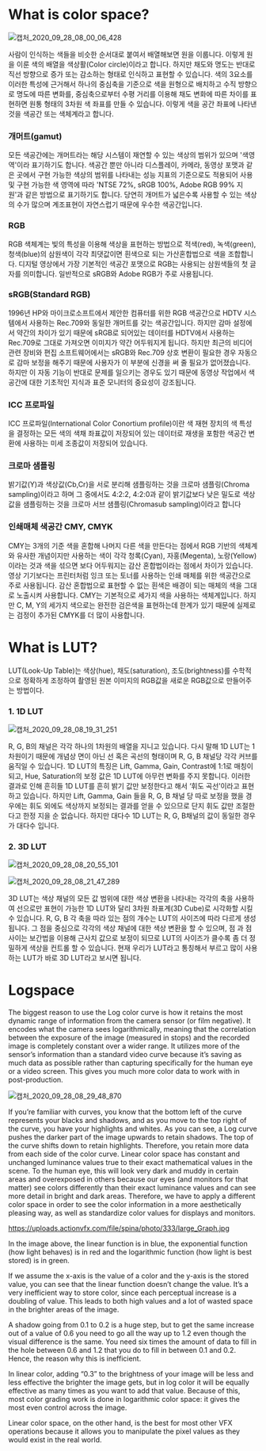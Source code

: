# What is color space?

![캡처_2020_09_28_08_00_06_428](https://user-images.githubusercontent.com/71207918/94378003-baf46880-0160-11eb-9a9a-10b863c3f73e.png)

사람이 인식하는 색들을 비슷한 순서대로 붙여서 배열해보면 원을 이룹니다. 이렇게 원을 이룬 색의 배열을 색상활(Color circle)이라고 합니다. 하지만 채도와 명도는 반대로 직선 방향으로 증가 또는 감소하는 형태로 인식하고 표현할 수 있습니다. 색의 3요소를 이러한 특성에 근거해서 하나의 중심축을 기준으로 색을 원형으로 배치하고 수직 방향으로 명도에 따른 변화를, 중심축으로부터 수평 거리를 이용해 채도 변화에 따른 차이를 표현하면 원통 형태의 3차원 색 좌표를 만들 수 있습니다. 이렇게 색을 공간 좌표에 나타낸 것을 색공간 또는 색체계라고 합니다.

### 개머트(gamut)

모든 색공간에는 개머트라는 해당 시스템이 재연할 수 있는 색상의 범위가 있으며 '색영역'이라 표기하기도 합니다. 색공간 뿐만 아니라 디스플레이, 카메라, 동영상 포맷과 같은 곳에서 구현 가능한 색상의 범위를 나타내는 성능 지표의 기준으로도 적용되어 사용 및 구현 가능한 색 영역에 따라 'NTSE 72%, sRGB 100%, Adobe RGB 99% 지원'과 같은 방법으로 표기하기도 합니다. 당연히 개머트가 넓은수록 사용할 수 있는 색상의 수가 많으며 계조표현이 자연스럽기 때문에 우수한 색공간입니다.

### RGB

RGB 색체계는 빛의 특성을 이용해 색상을 표현하는 방법으로 적색(red), 녹색(green), 청색(blue)의 삼원색이 각각 최댓값이면 흰색으로 되는 가산혼합법으로 색을 조합합니다. 디지털 영상에서 가장 기본적인 색공간 포맷으로 RGB는 사용되는 삼원색들의 첫 글자를 의미합니다. 일반적으로 sRGB와 Adobe RGB가 주로 사용됩니다.

### sRGB(Standard RGB)

1996년 HP와 마이크로소프트에서 제안한 컴퓨터를 위한 RGB 색공간으로 HDTV 시스템에서 사용하는 Rec.709와 동일한 개머트를 갖는 색공간입니다. 하지만 감마 설정에서 약간의 차이가 있기 때문에 sRGB로 되어있는 데이터를 HDTV에서 사용하는 Rec.709로 그대로 가져오면 이미지가 약간 어두워지게 됩니다. 하지만 최근의 비디어 관련 장비와 편집 소프트웨어에서는 sRGB와 Rec.709 상호 변환이 필요한 경우 자동으로 감마 보정을 해주기 때문에 사용자가 이 부분에 신경을 써 줄 필요가 없어졌습니다. 하지만 이 자동 기능이 반대로 문제를 일으키는 경우도 있기 때문에 동영상 작업에서 색공간에 대한 기초적인 지식과 표준 모니터의 중요성이 강조됩니다.

### ICC 프로파일

ICC 프로파일(International Color Conortium profile)이란 색 재현 장치의 색 특성을 결정하는 모든 색의 색채 좌표값이 저장되어 있는 데이터로 재생을 포함한 색공간 변환에 사용하는 미세 조종값이 저장되어 있습니다.

### 크로마 샘플링

밝기값(Y)과 색상값(Cb,Cr)을 서로 분리해 샘플링하는 것을 크로마 샘플링(Chroma sampling)이라고 하며 그 중에서도 4:2:2, 4:2:0과 같이 밝기값보다 낮은 밀도로 색상값을 샘플링하는 것을 크로마 서브 샘플링(Chromasub sampling)이라고 합니다

### 인쇄매체 색공간 CMY, CMYK

CMY는 3개의 기준 색을 혼합해 나머지 다른 색을 만든다는 점에서 RGB 기반의 색체계와 유사한 개념이지만 사용하는 색이 각각 청록(Cyan), 자홍(Megenta), 노랑(Yellow)이라는 것과 색을 섞으면 보다 어두워지는 감산 혼합법이라는 점에서 차이가 있습니다. 영상 기기보다는 프린터처럼 잉크 또는 토너를 사용하는 인쇄 매체를 위한 색공간으로 주로 사용됩니다. 감산 혼합법으로 표현할 수 없는 흰색은 배경이 되는 매체의 색을 그대로 노출시켜 사용합니다.
CMY는 기본적으로 세가지 색을 사용하는 색체계입니다. 하지만 C, M, Y의 세가지 색으로는 완전한 검은색을 표현하는데 한계가 있기 때문에 실제로는 검정이 추가된 CMYK를 더 많이 사용합니다.

# What is LUT?

LUT(Look-Up Table)는 색상(hue), 채도(saturation), 조도(brightness)를 수학적으로 정확하게 조정하여 촬영된 원본 이미지의 RGB값을 새로운 RGB값으로 만들어주는 방법이다. 

### 1. 1D LUT

![캡처_2020_09_28_08_19_31_251](https://user-images.githubusercontent.com/71207918/94378295-5981c900-0163-11eb-9086-7186388d0137.png)


R, G, B의 채널은 각각 하나의 1차원의 배열을 지니고 있습니다. 다시 말해 1D LUT는 1차원이기 때문에 개념상 면이 아닌 선 혹은 곡선의 형태이며 R, G, B 채널당 각각 커브를 움직일 수 있습니다. 1D LUT의 특징은 Lift, Gamma, Gain, Contrast에 1:1로 매칭이 되고, Hue, Saturation의 보정 값은 1D LUT에 아무런 변화를 주지 못합니다. 이러한 결과로 인해 흔히들 1D LUT를 흔히 밝기 값만 보정한다고 해서 ‘휘도 곡선’이라고 표현하고 있습니다. 하지만 Lift, Gamma, Gain 들을 R, G, B 채널 당 따로 보정을 했을 경우에는 휘도 외에도 색상까지 보정되는 결과를 얻을 수 있으므로 단지 휘도 값만 조절한다고 한정 지을 순 없습니다. 하지만 대다수 1D LUT는 R, G, B채널의 값이 동일한 경우가 대다수 입니다.

### 2. 3D LUT

![캡처_2020_09_28_08_20_55_101](https://user-images.githubusercontent.com/71207918/94378315-8afa9480-0163-11eb-9778-05ddd7761ede.png)

![캡처_2020_09_28_08_21_47_289](https://user-images.githubusercontent.com/71207918/94378321-aa91bd00-0163-11eb-8e1b-447aca3dc0fb.png)

3D LUT는 색상 채널의 모든 값 범위에 대한 색상 변환을 나타내는 각각의 축을 사용하여 선으로만 표현이 가능한 1D LUT와 달리 3차원 좌표계(3D Cube)로 시각화할 시킬 수 있습니다. R, G, B 각 축을 따라 있는 점의 개수는 LUT의 사이즈에 따라 다르게 생성됩니다. 그 점을 중심으로 각각의 색상 채널에 대한 색상 변환을 할 수 있으며, 점 과 점 사이는 보간법을 이용해 근사치 값으로 보정이 되므로 LUT의 사이즈가 클수록 좀 더 정밀하게 색상을 컨트롤 할 수 있습니다. 현재 우리가 LUT라고 통칭해서 부르고 많이 사용하는 LUT가 바로 3D LUT라고 보시면 됩니다.

# Logspace

The biggest reason to use the Log color curve is how it retains the most dynamic range of information from the camera sensor (or film negative). It encodes what the camera sees logarithmically, meaning that the correlation between the exposure of the image (measured in stops) and the recorded image  is completely constant over a wider range. It utilizes more of the sensor’s information than a standard video curve because it’s saving as much data as possible rather than capturing specifically for the human eye or a video screen. This gives you much more color data to work with in post-production.

![캡처_2020_09_28_08_29_48_870](https://user-images.githubusercontent.com/71207918/94378469-df524400-0164-11eb-98e3-4cb7fe6c95f6.png)

If you’re familiar with  curves, you know that the bottom left of the curve represents your blacks and shadows, and as you move to the top right of the curve, you have your highlights and whites. As you can see, a Log curve pushes the darker part of the image upwards to retain shadows. The top of the curve shifts down to retain highlights. Therefore, you retain more data from each side of the color curve.
Linear color space has constant and unchanged luminance values true to their exact mathematical values in the scene. To the human eye, this will look very dark and muddy in certain areas and overexposed in others because our eyes (and monitors for that matter) see colors differently than their exact luminance values and can see more detail in bright and dark areas. Therefore, we have to apply a different color space in order to see the color information in a more aesthetically pleasing way, as well as standardize color values for displays and monitors.


https://uploads.actionvfx.com/file/spina/photo/333/large_Graph.jpg

In the image above, the linear function is in blue, the exponential function (how light behaves) is in red and the logarithmic function (how light is best stored) is in green.  

If we assume the x-axis is the value of a color and the y-axis is the stored value, you can see that the linear function doesn’t change the value. It’s a very inefficient way to store color, since each perceptual increase is a doubling of value. This leads to both high values and a lot of wasted space in the brighter areas of the image. 

A shadow going from 0.1 to 0.2 is a huge step, but to get the same increase out of a value of 0.6 you need to go all the way up to 1.2 even though the visual difference is the same. You need six times the amount of data to fill in the hole between 0.6 and 1.2 that you do to fill in between 0.1 and 0.2. Hence, the reason why this is inefficient.

In linear color, adding “0.3” to the brightness of your image will be less and less effective the brighter the image gets, but in log color it will be equally effective as many times as you want to add that value. Because of this, most color grading work is done in logarithmic color space: it gives the most even control across the image.

Linear color space, on the other hand, is the best for most other VFX operations because it allows you to manipulate the pixel values as they would exist in the real world.
